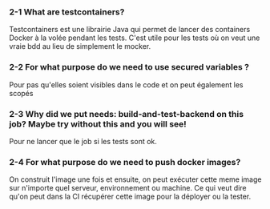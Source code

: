 ### 2-1 What are testcontainers?

Testcontainers est une librairie Java qui permet de lancer des containers Docker à la volée pendant les tests. 
C'est utile pour les tests où on veut une vraie bdd au lieu de simplement le mocker.

### 2-2 For what purpose do we need to use secured variables ?

Pour pas qu'elles soient visibles dans le code et on peut également les scopés

### 2-3 Why did we put needs: build-and-test-backend on this job? Maybe try without this and you will see!

Pour ne lancer que le job si les tests sont ok.

### 2-4 For what purpose do we need to push docker images?

On construit l'image une fois et ensuite, on peut exécuter cette meme image sur n'importe quel serveur, environnement ou machine.
Ce qui veut dire qu'on peut dans la CI récupérer cette image pour la déployer ou la tester.